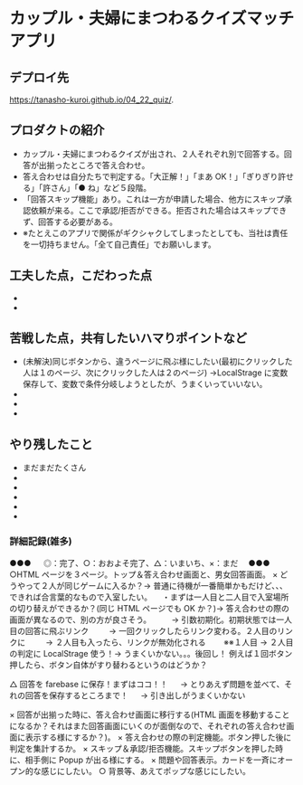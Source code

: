 # カップル・夫婦にまつわるクイズマッチアプリ

## デプロイ先

https://tanasho-kuroi.github.io/04_22_quiz/.

## プロダクトの紹介

-  カップル・夫婦にまつわるクイズが出され、２人それぞれ別で回答する。回答が出揃ったところで答え合わせ。
-  答え合わせは自分たちで判定する。「大正解！」「まあ OK！」「ぎりぎり許せる」「許さん」「● ね」など５段階。
-  「回答スキップ機能」あり。これは一方が申請した場合、他方にスキップ承認依頼が来る。ここで承認/拒否ができる。拒否された場合はスキップできず、回答する必要がある。
-  ※たとえこのアプリで関係がギクシャクしてしまったとしても、当社は責任を一切持ちません。「全て自己責任」でお願いします。

## 工夫した点，こだわった点

-
-

## 苦戦した点，共有したいハマりポイントなど

-  (未解決)同じボタンから、違うページに飛ぶ様にしたい(最初にクリックした人は１のページ、次にクリックした人は２のページ)
   →LocalStrage に変数保存して、変数で条件分岐しようとしたが、うまくいっていいない。
-
-
-

## やり残したこと

-  まだまだたくさん
-
-
-
-
-

### 詳細記録(雑多)

●●● 　 ◎：完了、○：おおよそ完了、△：いまいち、×：まだ　 ●●●
○HTML ページを３ページ。トップ＆答え合わせ画面と、男女回答画面。
× どうやって２人が同じゲームに入るか？→ 普通に待機が一番簡単かもだけど、、、できれば合言葉的なもので入室したい。
　・まずは一人目と二人目で入室場所の切り替えができるか？(同じ HTML ページでも OK か？)→ 答え合わせの際の画面が異なるので、別の方が良さそう。
　　 → 引数初期化。初期状態では一人目の回答に飛ぶリンク
　　 → 一回クリックしたらリンク変わる。２人目のリンクに
　　 → ２人目も入ったら、リンクが無効化される
　　※※１人目 → ２人目の判定に LocalStrage 使う！→ うまくいかない。。。後回し！
例えば１回ボタン押したら、ボタン自体がすり替わるというのはどうか？

△ 回答を farebase に保存！まずはココ！！
　 → とりあえず問題を並べて、それの回答を保存するところまで！
　 → 引き出しがうまくいかない

× 回答が出揃った時に、答え合わせ画面に移行する(HTML 画面を移動することになるか？それはまた回答画面にいくのが面倒なので、それぞれの答え合わせ画面に表示する様にするか？)。
× 答え合わせの際の判定機能。ボタン押した後に判定を集計するか。
× スキップ＆承認/拒否機能。スキップボタンを押した時に、相手側に Popup が出る様にする。
× 問題や回答表示。カードを一斉にオープン的な感じにしたい。
○ 背景等、あえてポップな感じにしたい。
